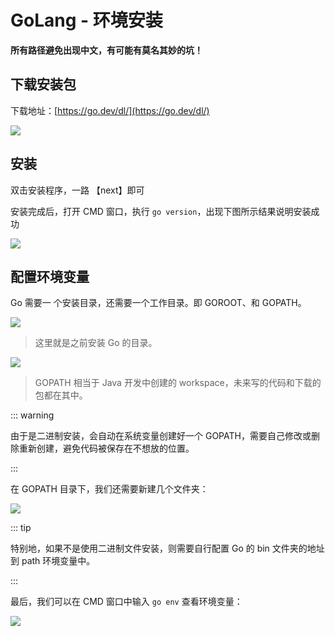 # GoLang - 环境安装

**所有路径避免出现中文，有可能有莫名其妙的坑！**

## 下载安装包

下载地址：[https://go.dev/dl/](https://go.dev/dl/)

![](/imgs/golang/env/env-001.png)

## 安装

双击安装程序，一路 【next】即可

安装完成后，打开 CMD 窗口，执行 `go version`，出现下图所示结果说明安装成功

![](/imgs/golang/env/env-002.png)

## 配置环境变量

Go 需要一 个安装目录，还需要一个工作目录。即 GOROOT、和 GOPATH。

![](/imgs/golang/env/env-003.png)

> 这里就是之前安装 Go 的目录。

![](/imgs/golang/env/env-004.png)

> GOPATH 相当于 Java 开发中创建的 workspace，未来写的代码和下载的包都在其中。

::: warning

由于是二进制安装，会自动在系统变量创建好一个 GOPATH，需要自己修改或删除重新创建，避免代码被保存在不想放的位置。

:::

在 GOPATH 目录下，我们还需要新建几个文件夹：

![](/imgs/golang/env/env-005.png)

::: tip

特别地，如果不是使用二进制文件安装，则需要自行配置 Go 的 bin 文件夹的地址到 path 环境变量中。

:::

最后，我们可以在 CMD 窗口中输入 `go env` 查看环境变量：

![](/imgs/golang/env/env-006.png)
